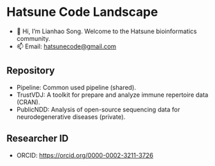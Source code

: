 # Hatsune Code Landscape

- 👋 Hi, I’m Lianhao Song. Welcome to the Hatsune bioinformatics community.
- 📫 Email: hatsunecode@gmail.com

## Repository

- Pipeline: Common used pipeline (shared).
- TrustVDJ: A toolkit for prepare and analyze immune repertoire data (CRAN).
- PublicNDD: Analysis of open-source sequencing data for neurodegenerative diseases (private).

## Researcher ID

- ORCID: https://orcid.org/0000-0002-3211-3726<br>
